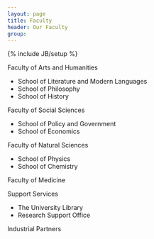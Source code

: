 ```yaml
---
layout: page
title: Faculty
header: Our Faculty
group: 
---
```

{% include JB/setup %}

Faculty of Arts and Humanities
* School of Literature and Modern Languages
* School of Philosophy
* School of History

Faculty of Social Sciences
* School of Policy and Government
* School of Economics

Faculty of Natural Sciences
* School of Physics
* School of Chemistry

Faculty of Medicine

Support Services
* The University Library
* Research Support Office

Industrial Partners

